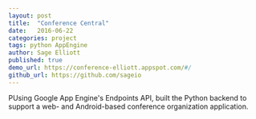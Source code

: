 ```yaml
---
layout: post
title:  "Conference Central"
date:   2016-06-22
categories: project
tags: python AppEngine
author: Sage Elliott
published: true
demo_url: https://conference-elliott.appspot.com/#/
github_url: https://github.com/sageio
---
```

PUsing Google App Engine's Endpoints API, built the Python backend to support a web- and Android-based conference organization application.